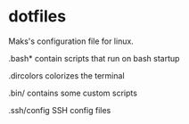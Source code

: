 # dotfiles
Maks's configuration file for linux.

.bash* contain scripts that run on bash startup

.dircolors colorizes the terminal

.bin/ contains some custom scripts

.ssh/config SSH config files
